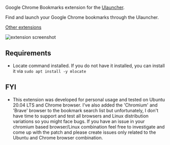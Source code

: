 Google Chrome Bookmarks extension for the [Ulauncher](https://ulauncher.io/).

Find and launch your Google Chrome bookmarks through the Ulauncher.

[Other extensions](https://ext.ulauncher.io/)

![extension screenshot](https://i.imgur.com/1NiDqKI.png)

## Requirements

* Locate command installed. If you do not have it installed, you can install it via `sudo apt install -y mlocate`

## FYI

* This extension was developed for personal usage and tested on Ubuntu 20.04 LTS and Chrome browser. I've also added the 'Chromium' and 'Brave' browser to the bookmark search list but unfortunately, I don't have time to support and test all browsers and Linux distribution variations so you might face bugs. If you have an issue in your chromium based browser/Linux combination feel free to investigate and come up with the patch and please create issues only related to the Ubuntu and Chrome browser combination.
